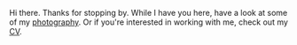 Hi there. Thanks for stopping by. While I have you here, have a look at some of my [photography](https://mxndrwgrdnr.github.io/photos). Or if you're interested in working with me, check out my [CV](https://mxndrwgrdnr.github.io/cv).
